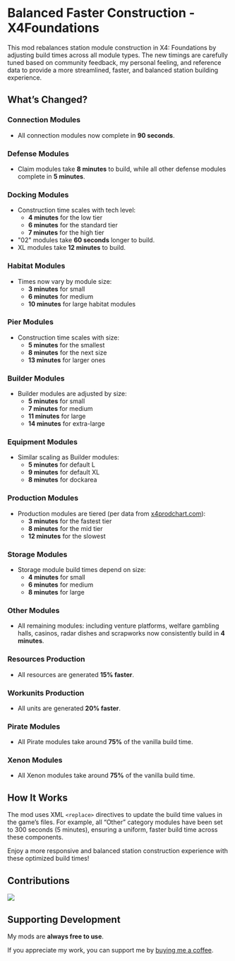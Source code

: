 # Balanced Faster Construction - X4Foundations

This mod rebalances station module construction in X4: Foundations by adjusting build times across all module types. The new timings are carefully tuned based on community feedback, my personal feeling, and reference data to provide a more streamlined, faster, and balanced station building experience.

## What’s Changed?

### Connection Modules

- All connection modules now complete in **90 seconds**.

### Defense Modules

- Claim modules take **8 minutes** to build, while all other defense modules complete in **5 minutes**.

### Docking Modules
<!-- 4 minutes Low Tech, 6 minutes Normal, 7 minutes High Tech, 15 minutes XL + 60 seconds for "02" -->
- Construction time scales with tech level:
  - **4 minutes** for the low tier
  - **6 minutes** for the standard tier
  - **7 minutes** for the high tier
- "02" modules take **60 seconds** longer to build.
- XL modules take **12 minutes** to build.

### Habitat Modules

- Times now vary by module size:
  - **3 minutes** for small
  - **6 minutes** for medium
  - **10 minutes** for large habitat modules

### Pier Modules

- Construction time scales with size:
  - **5 minutes** for the smallest
  - **8 minutes** for the next size
  - **13 minutes** for larger ones

### Builder Modules

- Builder modules are adjusted by size:
  - **5 minutes** for small
  - **7 minutes** for medium
  - **11 minutes** for large
  - **14 minutes** for extra-large

### Equipment Modules

- Similar scaling as Builder modules:
  - **5 minutes** for default L
  - **9 minutes** for default XL
  - **8 minutes** for dockarea

### Production Modules

- Production modules are tiered (per data from [x4prodchart.com](https://x4prodchart.com/)):
  - **3 minutes** for the fastest tier
  - **8 minutes** for the mid tier
  - **12 minutes** for the slowest

### Storage Modules

- Storage module build times depend on size:
  - **4 minutes** for small
  - **6 minutes** for medium
  - **8 minutes** for large

### Other Modules

- All remaining modules: including venture platforms, welfare gambling halls, casinos, radar dishes and scrapworks now consistently build in **4 minutes**.

### Resources Production

- All resources are generated **15% faster**.

### Workunits Production

- All units are generated **20% faster**.

### Pirate Modules 

- All Pirate modules take around **75%** of the vanilla build time.

### Xenon Modules 

- All Xenon modules take around **75%** of the vanilla build time.

## How It Works

The mod uses XML `<replace>` directives to update the build time values in the game’s files. For example, all “Other” category modules have been set to 300 seconds (5 minutes), ensuring a uniform, faster build time across these components.

Enjoy a more responsive and balanced station construction experience with these optimized build times!

## Contributions

<a href="https://github.com/iomatix/Balanced-Faster-Construction-X4Foundations/graphs/contributors">
  <img src="https://contrib.rocks/image?repo=iomatix/Balanced-Faster-Construction-X4Foundations" />
</a>

## Supporting Development

My mods are **always free to use**.

If you appreciate my work, you can support me by [buying me a coffee](https://buymeacoffee.com/iomatix).



